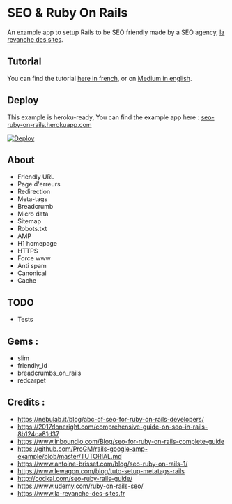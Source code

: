 # SEO & Ruby On Rails
An example app to setup Rails to be SEO friendly made by a SEO agency, [la revanche des sites](https://www.la-revanche-des-sites.fr).

## Tutorial
You can find the tutorial [here in french](#), or on [Medium in english](#).

## Deploy
This example is heroku-ready, You can find the example app here :
[seo-ruby-on-rails.herokuapp.com](https://seo-ruby-on-rails.herokuapp.com/)


[![Deploy](https://www.herokucdn.com/deploy/button.svg)](https://heroku.com/deploy?template=https://github.com/larevanchedessites/seo-ruby-on-rails)

## About
* Friendly URL
* Page d'erreurs
* Redirection
* Meta-tags
* Breadcrumb
* Micro data
* Sitemap
* Robots.txt
* AMP
* H1 homepage
* HTTPS
* Force www
* Anti spam
* Canonical
* Cache

## TODO
* Tests

## Gems :
* slim
* friendly_id
* breadcrumbs_on_rails
* redcarpet

## Credits :
* https://nebulab.it/blog/abc-of-seo-for-ruby-on-rails-developers/
* https://2017doneright.com/comprehensive-guide-on-seo-in-rails-8b124ca81d37
* https://www.inboundio.com/Blog/seo-for-ruby-on-rails-complete-guide
* https://github.com/ProGM/rails-google-amp-example/blob/master/TUTORIAL.md
* https://www.antoine-brisset.com/blog/seo-ruby-on-rails-1/
* https://www.lewagon.com/blog/tuto-setup-metatags-rails
* http://codkal.com/seo-ruby-rails-guide/
* https://www.udemy.com/ruby-on-rails-seo/
* https://www.la-revanche-des-sites.fr
